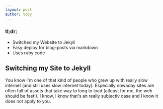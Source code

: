 ```yaml
---
layout: post
author: toby
---
```


### tl;dr;
- Switched my Website to Jekyll
- Easy deploy for blog-posts via markdown
- Uses ruby code

## Switching my Site to Jekyll

You know I'm one of that kind of people who grew up with really slow internet (and still uses slow internet today). Especially nowaday sites are often full of assets that take way to long to load (atleast for me, the web should be fast!). I know, I know that's an really subjectiv case and I know it does not apply to you. 

